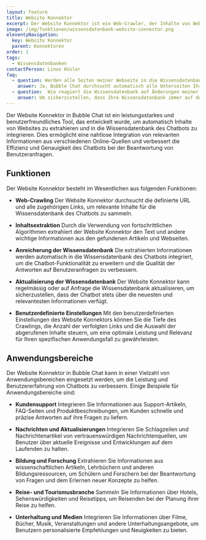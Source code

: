 ```yaml
---
layout: feature
title: Website Konnektor
excerpt: Der Website Konnektor ist ein Web-Crawler, der Inhalte von Websites abruft. Er durchsucht eigenständig Links und liest den Inhalt der einzelnen Artikel aus.
image: /img/funktionen/wissensdatenbank-website-connector.png
eleventyNavigation:
  key: Website Konnektor
  parent: Konnektoren
order: 1
tags:
  - Wissensdatenbanken
contactPerson: Linus Hüsler
faq:
  - question: Werden alle Seiten meiner Webseite in die Wissensdatenbank integriert?
    answer: Ja, Bubble Chat durchsucht automatisch alle Unterseiten Ihrer Webseite. Sie haben jedoch die Möglichkeit, bestimmte Bereiche oder einzelne Seiten von der Suche auszuschliessen, wenn gewünscht.
  - question:  Wie reagiert die Wissensdatenbank auf Änderungen meiner Webseite?
    answer: Um sicherzustellen, dass Ihre Wissensdatenbank immer auf dem neuesten Stand ist, haben Sie die Möglichkeit, Ihre Webseite täglich, wöchentlich oder monatlich neu zu indexieren. Dadurch werden alle Aktualisierungen und Veränderungen Ihrer Webseite in die Datenbank übernommen, um eine aktuelle und umfassende Suche zu gewährleisten.
---
```


Der Website Konnektor in Bubble Chat ist ein leistungsstarkes und benutzerfreundliches Tool, das entwickelt wurde, um automatisch Inhalte von Websites zu extrahieren und in die Wissensdatenbank des Chatbots zu integrieren. Dies ermöglicht eine nahtlose Integration von relevanten Informationen aus verschiedenen Online-Quellen und verbessert die Effizienz und Genauigkeit des Chatbots bei der Beantwortung von Benutzeranfragen.

## Funktionen

Der Website Konnektor besteht im Wesentlichen aus folgenden Funktionen:

- **Web-Crawling**
  Der Website Konnektor durchsucht die definierte URL und alle zugehörigen Links, um relevante Inhalte für die Wissensdatenbank des Chatbots zu sammeln.

- **Inhaltsextraktion**
  Durch die Verwendung von fortschrittlichen Algorithmen extrahiert der Website Konnektor den Text und andere wichtige Informationen aus den gefundenen Artikeln und Webseiten.

- **Anreicherung der Wissensdatenbank**
  Die extrahierten Informationen werden automatisch in die Wissensdatenbank des Chatbots integriert, um die Chatbot-Funktionalität zu erweitern und die Qualität der Antworten auf Benutzeranfragen zu verbessern.

- **Aktualisierung der Wissensdatenbank**
  Der Website Konnektor kann regelmässig oder auf Anfrage die Wissensdatenbank aktualisieren, um sicherzustellen, dass der Chatbot stets über die neuesten und relevantesten Informationen verfügt.

- **Benutzerdefinierte Einstellungen**
  Mit den benutzerdefinierten Einstellungen des Website Konnektors können Sie die Tiefe des Crawlings, die Anzahl der verfolgten Links und die Auswahl der abgerufenen Inhalte steuern, um eine optimale Leistung und Relevanz für Ihren spezifischen Anwendungsfall zu gewährleisten.

## Anwendungs&shy;bereiche

Der Website Konnektor in Bubble Chat kann in einer Vielzahl von Anwendungsbereichen eingesetzt werden, um die Leistung und Benutzererfahrung von Chatbots zu verbessern. Einige Beispiele für Anwendungsbereiche sind:

- **Kundensupport**
  Integrieren Sie Informationen aus Support-Artikeln, FAQ-Seiten und Produktbeschreibungen, um Kunden schnelle und präzise Antworten auf ihre Fragen zu liefern.

- **Nachrichten und Aktualisierungen**
  Integrieren Sie Schlagzeilen und Nachrichtenartikel von vertrauenswürdigen Nachrichtenquellen, um Benutzer über aktuelle Ereignisse und Entwicklungen auf dem Laufenden zu halten.

- **Bildung und Forschung**
  Extrahieren Sie Informationen aus wissenschaftlichen Artikeln, Lehrbüchern und anderen Bildungsressourcen, um Schülern und Forschern bei der Beantwortung von Fragen und dem Erlernen neuer Konzepte zu helfen.

- **Reise- und Tourismusbranche**
  Sammeln Sie Informationen über Hotels, Sehenswürdigkeiten und Reisetipps, um Reisenden bei der Planung ihrer Reise zu helfen.

- **Unterhaltung und Medien**
  Integrieren Sie Informationen über Filme, Bücher, Musik, Veranstaltungen und andere Unterhaltungsangebote, um Benutzern personalisierte Empfehlungen und Neuigkeiten zu bieten.


